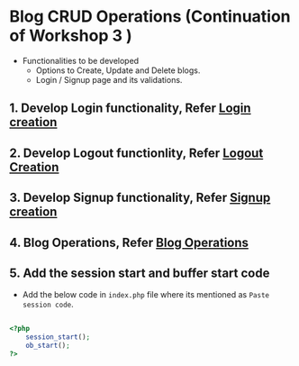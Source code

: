 # Blog CRUD Operations (Continuation of Workshop 3 )

- Functionalities to be developed
  - Options to Create, Update and Delete blogs.
  - Login / Signup page and its validations.

## 1. Develop Login functionality, Refer [Login creation](./login_creation.md)

## 2. Develop Logout functionlity, Refer [Logout Creation](./logout_creation.md)

## 3. Develop Signup functionality, Refer [Signup creation](./signup_creation.md)

## 4. Blog Operations, Refer [Blog Operations](./blog_creation.md)

## 5. Add the session start and buffer start code

- Add the below code in `index.php` file where its mentioned as `Paste session code`.

```php

<?php
    session_start();
    ob_start();
?>

```
